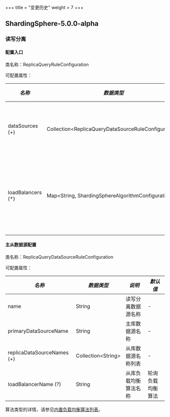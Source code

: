 +++
title = "变更历史"
weight = 7
+++

## ShardingSphere-5.0.0-alpha

### 读写分离

#### 配置入口

类名称：ReplicaQueryRuleConfiguration

可配置属性：

| *名称*             | *数据类型*                                             | *说明*            |
| ----------------- | ----------------------------------------------------- | ----------------- |
| dataSources (+)   | Collection\<ReplicaQueryDataSourceRuleConfiguration\> | 主从数据源配置      |
| loadBalancers (*) | Map\<String, ShardingSphereAlgorithmConfiguration\>   | 从库负载均衡算法配置 |

#### 主从数据源配置

类名称：ReplicaQueryDataSourceRuleConfiguration

可配置属性：

| *名称*                     | *数据类型*             | *说明*             | *默认值*       |
| -------------------------- | -------------------- | ------------------ | ------------- |
| name                       | String               | 读写分离数据源名称   | -             |
| primaryDataSourceName      | String               | 主库数据源名称      | -              |
| replicaDataSourceNames (+) | Collection\<String\> | 从库数据源名称列表   | -              |
| loadBalancerName (?)       | String               | 从库负载均衡算法名称 | 轮询负载均衡算法 |

算法类型的详情，请参见[内置负载均衡算法列表](/cn/user-manual/shardingsphere-jdbc/configuration/built-in-algorithm/load-balance)。

